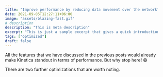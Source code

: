 ```yaml
---
title: "Improve performance by reducing data movement over the network"
date: 2021-09-05T12:27:11+06:00
image: "assets/blazing-fast.gif"
# description
description: "This is meta description"
excerpt: "This is just a sample excerpt that gives a quick introduction to this post"
tags: ["optimized"]
draft: false
---
```


All the features that we have discussed in the previous posts would already make Kinetica standout in terms of performance. But why stop here! 😄

There are two further optimizations that are worth noting.